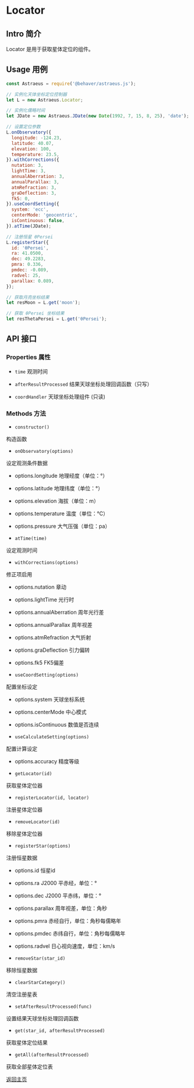 # Locator

## Intro 简介

Locator 是用于获取星体定位的组件。

## Usage 用例

```js
const Astraeus = require('@behaver/astraeus.js');

// 实例化天体坐标定位控制器
let L = new Astraeus.Locator;

// 实例化儒略时间
let JDate = new Astraeus.JDate(new Date(1992, 7, 15, 8, 25), 'date');

// 设置定位参数
L.onObservatory({
  longitude: -124.23,
  latitude: 40.07,
  elevation: 100,
  temperature: 23.5,
}).withCorrections({
  nutation: 3,
  lightTime: 3,
  annualAberration: 3,
  annualParallax: 3,
  atmRefraction: 3,
  graDeflection: 3,
  fk5: 0,
}).useCoordSetting({
  system: 'ecc',
  centerMode: 'geocentric',
  isContinuous: false,
}).atTime(JDate);

// 注册恒星 θPersei
L.registerStar({
  id: 'θPersei',
  ra: 41.0500,
  dec: 49.2283,
  pmra: 0.336,
  pmdec: -0.089,
  radvel: 25,
  parallax: 0.089,
});

// 获取月亮坐标结果
let resMoon = L.get('moon');

// 获取 θPersei 坐标结果
let resThetaPersei = L.get('θPersei');
```

## API 接口

### Properties 属性

* `time` 观测时间

* `afterResultProcessed` 结果天球坐标处理回调函数（只写）

* `coordHandler` 天球坐标处理组件 (只读)

### Methods 方法

* `constructor()` 

构造函数

* `onObservatory(options)`

设定观测条件数据

  * options.longitude   地理经度（单位：°）
  * options.latitude    地理纬度（单位：°）
  * options.elevation   海拔（单位：m）
  * options.temperature 温度（单位：℃）
  * options.pressure    大气压强（单位：pa）

* `atTime(time)`

设定观测时间

* `withCorrections(options)`

修正项启用

  * options.nutation         章动
  * options.lightTime        光行时
  * options.annualAberration 周年光行差
  * options.annualParallax   周年视差
  * options.atmRefraction    大气折射
  * options.graDeflection    引力偏转
  * options.fk5              FK5偏差

* `useCoordSetting(options)`

配置坐标设定

  * options.system       天球坐标系统
  * options.centerMode   中心模式
  * options.isContinuous 数值是否连续

* `useCalculateSetting(options)`

配置计算设定

  * options.accuracy 精度等级

* `getLocator(id)`

获取星体定位器

* `registerLocator(id, locator)`

注册星体定位器

* `removeLocator(id)`

移除星体定位器

* `registerStar(options)`

注册恒星数据

  * options.id       恒星id
  * options.ra       J2000 平赤经，单位：°
  * options.dec      J2000 平赤纬，单位：°
  * options.parallax 周年视差，单位：角秒
  * options.pmra     赤经自行，单位：角秒每儒略年
  * options.pmdec    赤纬自行，单位：角秒每儒略年
  * options.radvel   日心视向速度，单位：km/s

* `removeStar(star_id)`

移除恒星数据

* `clearStarCategory()`

清空注册星表

* `setAfterResultProcessed(func)`

设置结果天球坐标处理回调函数

* `get(star_id, afterResultProcessed)`

获取星体定位结果

* `getAll(afterResultProcessed)`

获取全部星体定位表

[返回主页](../)
  